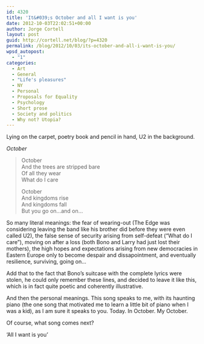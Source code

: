 ```yaml
---
id: 4320
title: 'It&#039;s October and all I want is you'
date: 2012-10-03T22:02:51+00:00
author: Jorge Cortell
layout: post
guid: http://cortell.net/blog/?p=4320
permalink: /blog/2012/10/03/its-october-and-all-i-want-is-you/
wpsd_autopost:
  - "1"
categories:
  - Art
  - General
  - "Life's pleasures"
  - NY
  - Personal
  - Proposals for Equality
  - Psychology
  - Short prose
  - Society and politics
  - Why not? Utopia?
---
```

Lying on the carpet, poetry book and pencil in hand, U2 in the background.

_October_ 

> October  
> And the trees are stripped bare  
> Of all they wear  
> What do I care
> 
> October  
> And kingdoms rise  
> And kingdoms fall  
> But you go on&#8230;and on&#8230;

So many literal meanings: the fear of wearing-out (The Edge was considering leaving the band like his brother did before they were even called U2), the false sense of security arising from self-defeat (&#8220;What do I care&#8221;), moving on after a loss (both Bono and Larry had just lost their mothers), the high hopes and expectations arising from new democracies in Eastern Europe only to become despair and dissapointment, and eventually resilience, surviving, going on&#8230;

Add that to the fact that Bono&#8217;s suitcase with the complete lyrics were stolen, he could only remember these lines, and decided to leave it like this, which is in fact quite poetic and coherently illustrative.

And then the personal meanings. This song speaks to me, with its haunting piano (the one song that motivated me to learn a little bit of piano when I was a kid), as I am sure it speaks to you. Today. In October. My October.

Of course, what song comes next?

&#8216;All I want is you&#8217;